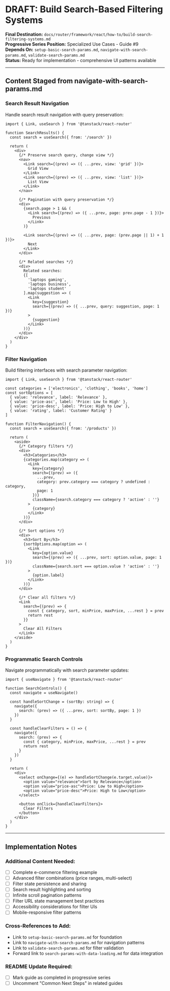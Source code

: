 # DRAFT: Build Search-Based Filtering Systems

**Final Destination:** `docs/router/framework/react/how-to/build-search-filtering-systems.md`  
**Progressive Series Position:** Specialized Use Cases - Guide #9  
**Depends On:** `setup-basic-search-params.md`, `navigate-with-search-params.md`, `validate-search-params.md`  
**Status:** Ready for implementation - comprehensive UI patterns available  

---

## Content Staged from navigate-with-search-params.md

### Search Result Navigation

Handle search result navigation with query preservation:

```tsx
import { Link, useSearch } from '@tanstack/react-router'

function SearchResults() {
  const search = useSearch({ from: '/search' })
  
  return (
    <div>
      {/* Preserve search query, change view */}
      <nav>
        <Link search={(prev) => ({ ...prev, view: 'grid' })}>
          Grid View
        </Link>
        <Link search={(prev) => ({ ...prev, view: 'list' })}>
          List View
        </Link>
      </nav>
      
      {/* Pagination with query preservation */}
      <div>
        {search.page > 1 && (
          <Link search={(prev) => ({ ...prev, page: prev.page - 1 })}>
            Previous
          </Link>
        )}
        
        <Link search={(prev) => ({ ...prev, page: (prev.page || 1) + 1 })}>
          Next
        </Link>
      </div>
      
      {/* Related searches */}
      <div>
        Related searches:
        {[
          'laptops gaming',
          'laptops business', 
          'laptops student'
        ].map(suggestion => (
          <Link 
            key={suggestion}
            search={(prev) => ({ ...prev, query: suggestion, page: 1 })}
          >
            {suggestion}
          </Link>
        ))}
      </div>
    </div>
  )
}
```

### Filter Navigation

Build filtering interfaces with search parameter navigation:

```tsx
import { Link, useSearch } from '@tanstack/react-router'

const categories = ['electronics', 'clothing', 'books', 'home']
const sortOptions = [
  { value: 'relevance', label: 'Relevance' },
  { value: 'price-asc', label: 'Price: Low to High' },
  { value: 'price-desc', label: 'Price: High to Low' },
  { value: 'rating', label: 'Customer Rating' }
]

function FilterNavigation() {
  const search = useSearch({ from: '/products' })
  
  return (
    <aside>
      {/* Category filters */}
      <div>
        <h3>Categories</h3>
        {categories.map(category => (
          <Link
            key={category}
            search={(prev) => ({
              ...prev,
              category: prev.category === category ? undefined : category,
              page: 1
            })}
            className={search.category === category ? 'active' : ''}
          >
            {category}
          </Link>
        ))}
      </div>
      
      {/* Sort options */}
      <div>
        <h3>Sort By</h3>
        {sortOptions.map(option => (
          <Link
            key={option.value}
            search={(prev) => ({ ...prev, sort: option.value, page: 1 })}
            className={search.sort === option.value ? 'active' : ''}
          >
            {option.label}
          </Link>
        ))}
      </div>
      
      {/* Clear all filters */}
      <Link
        search={(prev) => {
          const { category, sort, minPrice, maxPrice, ...rest } = prev
          return rest
        }}
      >
        Clear All Filters
      </Link>
    </aside>
  )
}
```

### Programmatic Search Controls

Navigate programmatically with search parameter updates:

```tsx
import { useNavigate } from '@tanstack/react-router'

function SearchControls() {
  const navigate = useNavigate()
  
  const handleSortChange = (sortBy: string) => {
    navigate({
      search: (prev) => ({ ...prev, sort: sortBy, page: 1 })
    })
  }
  
  const handleClearFilters = () => {
    navigate({
      search: (prev) => {
        const { category, minPrice, maxPrice, ...rest } = prev
        return rest
      }
    })
  }
  
  return (
    <div>
      <select onChange={(e) => handleSortChange(e.target.value)}>
        <option value="relevance">Sort by Relevance</option>
        <option value="price-asc">Price: Low to High</option>
        <option value="price-desc">Price: High to Low</option>
      </select>
      
      <button onClick={handleClearFilters}>
        Clear Filters
      </button>
    </div>
  )
}
```

---

## Implementation Notes

### Additional Content Needed:
- [ ] Complete e-commerce filtering example
- [ ] Advanced filter combinations (price ranges, multi-select)
- [ ] Filter state persistence and sharing
- [ ] Search result highlighting and sorting
- [ ] Infinite scroll pagination patterns
- [ ] Filter URL state management best practices
- [ ] Accessibility considerations for filter UIs
- [ ] Mobile-responsive filter patterns

### Cross-References to Add:
- Link to `setup-basic-search-params.md` for foundation
- Link to `navigate-with-search-params.md` for navigation patterns
- Link to `validate-search-params.md` for filter validation
- Forward link to `search-params-with-data-loading.md` for data integration

### README Update Required:
- [ ] Mark guide as completed in progressive series
- [ ] Uncomment "Common Next Steps" in related guides